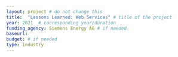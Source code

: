 ```yaml
---
layout: project # do not change this
title: 	"Lessons Learned: Web Services" # title of the project
year: 2021	# corresponding year/duration
funding_agency: Siemens Energy AG # if needed
baseurl: 
budget: # if needed
type: industry
---
```

